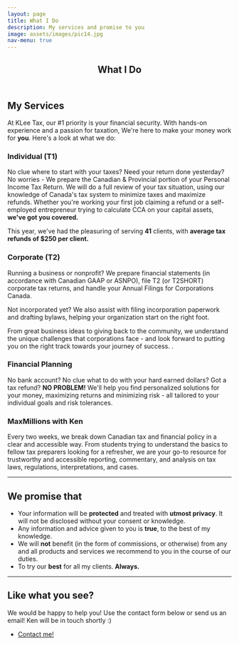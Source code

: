 ```yaml
---
layout: page
title: What I Do
description: My services and promise to you
image: assets/images/pic14.jpg
nav-menu: true
---
```


<!-- Main -->
<div id="main" class="alt">

<!-- One -->
<section id="one">
	<div class="inner">
		<header class="major">
			<h1>What I Do</h1>
		</header>

<!-- Content -->
<h2 id="services">My Services</h2>
<p> At KLee Tax, our #1 priority is your financial security. With hands-on experience and a passion for taxation, We're here to make your money work for <b>you</b>. Here's a look at what we do:  
<div class="row">
	<div class="6u 12u$(small)">
		<h3>Individual (T1)</h3>
		<p>No clue where to start with your taxes? Need your return done yesterday? No worries - We prepare the Canadian & Provincial portion of your Personal Income Tax Return. We will do a full review of your tax situation, using our knowledge of Canada's tax system to minimize taxes and maximize refunds. Whether you're working your first job claiming a refund or a self-employed entrepreneur trying to calculate CCA on your capital assets, <b>we've got you covered.</b></p>
		<p>This year, we've had the pleasuring of serving <b>41</b> clients, with <b>average tax refunds of $250 per client.</b></p>
	</div>
	<div class="6u$ 12u$(small)">
		<h3>Corporate (T2)</h3>
		<p>Running a business or nonprofit? We prepare financial statements (in accordance with Canadian GAAP or ASNPO), file T2 (or T2SHORT) corporate tax returns, and handle your Annual Filings for Corporations Canada.</p>
		<p>Not incorporated yet? We also assist with filing incorporation paperwork and drafting bylaws, helping your organization start on the right foot.</p>
		<p>From great business ideas to giving back to the community, we understand the unique challenges that corporations face - and look forward to putting you on the right track towards your journey of success. . 
	</div>
</div>
<div class="row">
	<div class="6u 12u$(small)">
		<h3>Financial Planning</h3>
		<p>No bank account? No clue what to do with your hard earned dollars? Got a tax refund? <b>NO PROBLEM!</b> We'll help you find personalized solutions for your money, maximizing returns and minimizing risk - all tailored to your individual goals and risk tolerances.</p>
	</div>
	<div class="6u$ 12u$(small)">
		<h3>MaxMillions with Ken</h3>
		<p>Every two weeks, we break down Canadian tax and financial policy in a clear and accessible way. From students trying to understand the basics to fellow tax preparers looking for a refresher, we are your go-to resource for trustworthy and accessible reporting, commentary, and analysis on tax laws, regulations, interpretations, and cases. </p>
	</div>
</div>

<hr class="major" />

<div class="row">
	<div class="12u">
		<h2 id="promise">We promise that</h2>
		<ul>
    		<li>Your information will be <b>protected</b> and treated with <b>utmost privacy</b>. It will not be disclosed without your consent or knowledge.</li>
   			<li>Any information and advice given to you is <b>true</b>, to the best of my knowledge.</li>
    		<li>We will <b>not</b> benefit (in the form of commissions, or otherwise) from any and all products and services we recommend to you in the course of our duties.</li>
    		<li>To try our <b>best</b> for all my clients. <b>Always.</b></li>
		</ul>
	</div>
</div>

<hr class="major" />

<section>
    <div class="row">
        <div class="12u">
            <h2 id="like">Like what you see?</h2>
            <p>We would be happy to help you! Use the contact form below or send us an email! Ken will be in touch shortly :)</p>
            <ul class="actions">
                <li><a href="#footer" class="button next">Contact me!</a></li>
            </ul>
        </div>
    </div>
</section>
